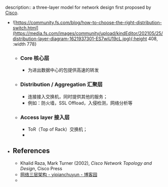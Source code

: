 description:: a three-layer model for network design first proposed by [Cisco](https://en.wikipedia.org/wiki/Cisco).

- ![https://community.fs.com/blog/how-to-choose-the-right-distribution-switch.html](https://media.fs.com/images/community/upload/kindEditor/202105/25/distribution-layer-diagram-1621937301-ES7wiU19cL.jpg){:height 408, :width 778}
  - ### Core 核心层
    - 为进出数据中心的包提供高速的转发
  - ### Distribution / Aggregation 汇聚层
    - 连接接入交换机，同时提供其他的服务；
    - 例如：防火墙，SSL Offload，入侵检测，网络分析等
  - ### Access layer 接入层
    - ToR（Top of Rack）交换机；
    -
- ## References
  - Khalid Raza, Mark Turner (2002), *Cisco Network Topology and Design*, Cisco Press
  - [网络三层架构 - yipianchuyun - 博客园](https://www.cnblogs.com/yipianchuyun/p/13842297.html)
  -